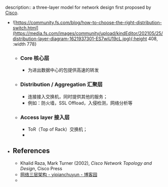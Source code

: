 description:: a three-layer model for network design first proposed by [Cisco](https://en.wikipedia.org/wiki/Cisco).

- ![https://community.fs.com/blog/how-to-choose-the-right-distribution-switch.html](https://media.fs.com/images/community/upload/kindEditor/202105/25/distribution-layer-diagram-1621937301-ES7wiU19cL.jpg){:height 408, :width 778}
  - ### Core 核心层
    - 为进出数据中心的包提供高速的转发
  - ### Distribution / Aggregation 汇聚层
    - 连接接入交换机，同时提供其他的服务；
    - 例如：防火墙，SSL Offload，入侵检测，网络分析等
  - ### Access layer 接入层
    - ToR（Top of Rack）交换机；
    -
- ## References
  - Khalid Raza, Mark Turner (2002), *Cisco Network Topology and Design*, Cisco Press
  - [网络三层架构 - yipianchuyun - 博客园](https://www.cnblogs.com/yipianchuyun/p/13842297.html)
  -